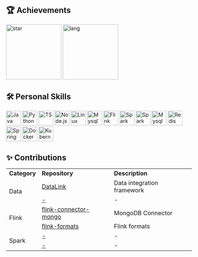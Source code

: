 <h2>🏆 Achievements</h2>
<div>
  <img height="150" src="https://github-readme-stats.vercel.app/api?username=jinsyin&show_icons=true&custom_title=GitHub%20Statistics"  alt="star"/>
  <img height="150" src="https://github-readme-stats.vercel.app/api/top-langs/?username=jinsyin&layout=compact&custom_title=Top%20Languages" alt="lang" />
</div>

<h2>🛠 Personal Skills</h2>
<p>
	<!-- https://github.com/devicons/devicon -->
	<!-- https://github.com/VectorLogoZone/vectorlogozone -->
	<img src="https://cdn.jsdelivr.net/gh/devicons/devicon@latest/icons/java/java-original.svg" alt="Java" width="40" height="40"  />
	<img src="https://www.vectorlogo.zone/logos/python/python-icon.svg" alt="Python" width="40" height="40" />
	<img src="https://www.vectorlogo.zone/logos/typescriptlang/typescriptlang-icon.svg" alt="TS" width="40" height="40" />
	<img src="https://www.vectorlogo.zone/logos/nodejs/nodejs-icon.svg" alt="Node.js" width="40" height="40" />
	<img src="https://www.vectorlogo.zone/logos/linux/linux-icon.svg" alt="Linux" width="40" height="40" />
	<img src="https://www.vectorlogo.zone/logos/apache_hadoop/apache_hadoop-icon.svg" alt="Mysql" width="40" height="40" />
	<img src="https://www.vectorlogo.zone/logos/apache_flink/apache_flink-ar21.svg" alt="Flink" width="40" height="40" />
	<img src="https://www.vectorlogo.zone/logos/apache_spark/apache_spark-icon.svg" alt="Spark" width="40" height="40" />
	<img src="https://www.vectorlogo.zone/logos/apache_hive/apache_hive-icon.svg" alt="Spark" width="40" height="40" />
	<img src="https://www.vectorlogo.zone/logos/mysql/mysql-icon.svg" alt="Mysql" width="40" height="40" />
	<img src="https://www.vectorlogo.zone/logos/redis/redis-icon.svg" alt="Redis" width="40" height="40" />
	<img src="https://www.vectorlogo.zone/logos/springio/springio-icon.svg" alt="Spring" width="40" height="40" />
	<img src="https://www.vectorlogo.zone/logos/docker/docker-icon.svg" alt="Docker" width="40" height="40" />
	<img src="https://www.vectorlogo.zone/logos/kubernetes/kubernetes-icon.svg" alt="Kubernetes" width="40" height="40" />
</p>

<h2>✨ Contributions</h2>
<table>
	<tr>
        <td><b>Category</b></td>
        <td><b>Repository</b></td>
        <td><b>Description</b></td>
    </tr>
    <tr>
        <td rowspan="2">Data</td>
        <td><a href="https://github.com/jinsyin/datalink">DataLink</a></td>
        <td>Data integration framework</td>
    </tr>
    <tr>
        <td><a href="https://github.com/jinsyin/">-</a></td>
        <td>-</td>
    </tr>
    <tr>
        <td rowspan="2">Flink</td>
        <td><a href="https://github.com/jinsyin/flink-connector-mongo">flink-connector-mongo</a></td>
        <td>MongoDB Connector</td>
    </tr>
    <tr>
        <td><a href="https://github.com/JinsYin/flink-formats">flink-formats</a></td>
        <td>Flink formats</td>
    </tr>
    <tr>
        <td rowspan="2">Spark</td>
        <td><a href="https://github.com/jinsyin/">-</a></td>
        <td>-</td>
    </tr>
    <tr>
        <td><a href="https://github.com/JinsYin/">-</a></td>
        <td>-</td>
    </tr>
</table>
